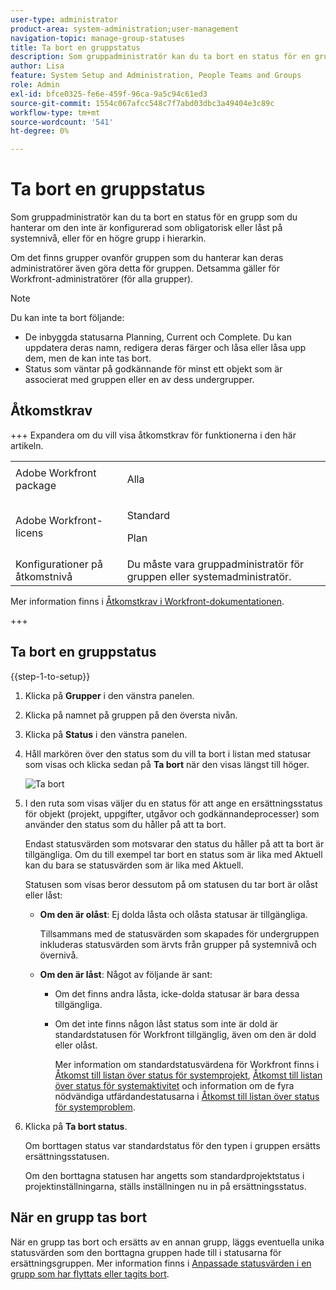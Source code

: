 ```yaml
---
user-type: administrator
product-area: system-administration;user-management
navigation-topic: manage-group-statuses
title: Ta bort en gruppstatus
description: Som gruppadministratör kan du ta bort en status för en grupp som du hanterar om den inte är konfigurerad som obligatorisk eller låst på systemnivå, eller för en högre grupp i hierarkin.
author: Lisa
feature: System Setup and Administration, People Teams and Groups
role: Admin
exl-id: bfce0325-fe6e-459f-96ca-9a5c94c61ed3
source-git-commit: 1554c067afcc548c7f7abd03dbc3a49404e3c89c
workflow-type: tm+mt
source-wordcount: '541'
ht-degree: 0%

---
```


# Ta bort en gruppstatus

Som gruppadministratör kan du ta bort en status för en grupp som du hanterar om den inte är konfigurerad som obligatorisk eller låst på systemnivå, eller för en högre grupp i hierarkin.

Om det finns grupper ovanför gruppen som du hanterar kan deras administratörer även göra detta för gruppen. Detsamma gäller för Workfront-administratörer (för alla grupper).

>[!NOTE]
>
>Du kan inte ta bort följande:
>
>* De inbyggda statusarna Planning, Current och Complete. Du kan uppdatera deras namn, redigera deras färger och låsa eller låsa upp dem, men de kan inte tas bort.
>* Status som väntar på godkännande för minst ett objekt som är associerat med gruppen eller en av dess undergrupper.

## Åtkomstkrav

+++ Expandera om du vill visa åtkomstkrav för funktionerna i den här artikeln.

<table style="table-layout:auto"> 
 <col> 
 <col> 
 <tbody> 
  <tr> 
   <td>Adobe Workfront package</td> 
   <td><p>Alla</p></td> 
  </tr> 
  <tr> 
   <td>Adobe Workfront-licens</td> 
   <td><p>Standard</p>
       <p>Plan</p></td>
  </tr>
  <tr> 
   <td>Konfigurationer på åtkomstnivå</td> 
   <td>Du måste vara gruppadministratör för gruppen eller systemadministratör.</td>
  </tr>
 </tbody> 
</table>

Mer information finns i [Åtkomstkrav i Workfront-dokumentationen](/help/quicksilver/administration-and-setup/add-users/access-levels-and-object-permissions/access-level-requirements-in-documentation.md).

+++

## Ta bort en gruppstatus

{{step-1-to-setup}}

1. Klicka på **Grupper** i den vänstra panelen.
1. Klicka på namnet på gruppen på den översta nivån.
1. Klicka på **Status** i den vänstra panelen.
1. Håll markören över den status som du vill ta bort i listan med statusar som visas och klicka sedan på **Ta bort** när den visas längst till höger.

   ![Ta bort](assets/hover-click-delete.jpg)

1. I den ruta som visas väljer du en status för att ange en ersättningsstatus för objekt (projekt, uppgifter, utgåvor och godkännandeprocesser) som använder den status som du håller på att ta bort.

   Endast statusvärden som motsvarar den status du håller på att ta bort är tillgängliga. Om du till exempel tar bort en status som är lika med Aktuell kan du bara se statusvärden som är lika med Aktuell.

   Statusen som visas beror dessutom på om statusen du tar bort är olåst eller låst:

   * **Om den är olåst**: Ej dolda låsta och olåsta statusar är tillgängliga.

     Tillsammans med de statusvärden som skapades för undergruppen inkluderas statusvärden som ärvts från grupper på systemnivå och övernivå.

   * **Om den är låst**: Något av följande är sant:

      * Om det finns andra låsta, icke-dolda statusar är bara dessa tillgängliga.
      * Om det inte finns någon låst status som inte är dold är standardstatusen för Workfront tillgänglig, även om den är dold eller olåst.

        Mer information om standardstatusvärdena för Workfront finns i [Åtkomst till listan över status för systemprojekt](../../../administration-and-setup/customize-workfront/creating-custom-status-and-priority-labels/project-statuses.md), [Åtkomst till listan över status för systemaktivitet](../../../administration-and-setup/customize-workfront/creating-custom-status-and-priority-labels/task-statuses.md) och information om de fyra nödvändiga utfärdandestatusarna i [Åtkomst till listan över status för systemproblem](../../../administration-and-setup/customize-workfront/creating-custom-status-and-priority-labels/issue-statuses.md).

1. Klicka på **Ta bort status**.

   Om borttagen status var standardstatus för den typen i gruppen ersätts ersättningsstatusen.

   Om den borttagna statusen har angetts som standardprojektstatus i projektinställningarna, ställs inställningen nu in på ersättningsstatus.

## När en grupp tas bort

När en grupp tas bort och ersätts av en annan grupp, läggs eventuella unika statusvärden som den borttagna gruppen hade till i statusarna för ersättningsgruppen. Mer information finns i [Anpassade statusvärden i en grupp som har flyttats eller tagits bort](../../../administration-and-setup/manage-groups/manage-group-statuses/custom-statuses-in-group-moved-or-deleted.md).
